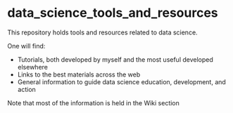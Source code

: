# data_science_tools_and_resources

This repository holds tools and resources related to data science. 

One will find:
- Tutorials, both developed by myself and the most useful developed elsewhere
- Links to the best materials across the web
- General information to guide data science education, development, and action

Note that most of the information is held in the Wiki section
